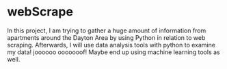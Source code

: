 # webScrape
In this project, I am trying to gather a huge amount of information from apartments around the Dayton Area by using Python in relation to web scraping.
Afterwards, I will use data analysis tools with python to examine my data!
joooooo ooooooof!
Maybe end up using machine learning tools as well.
